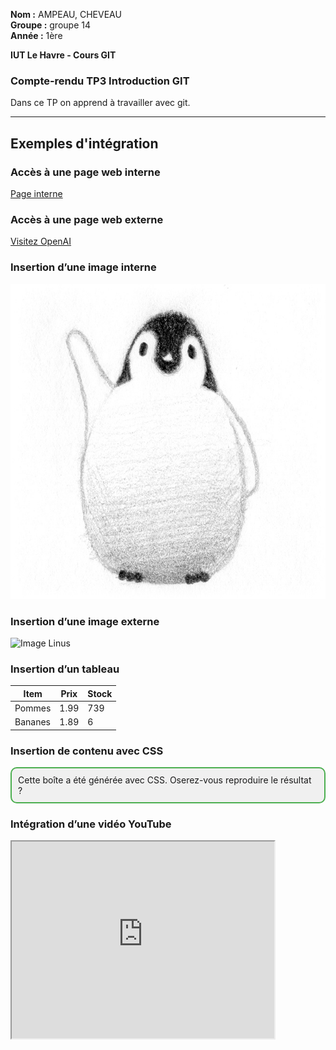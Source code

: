 **Nom :** AMPEAU, CHEVEAU  
**Groupe :** groupe 14  
**Année :** 1ère  

**IUT Le Havre - Cours GIT**

### Compte-rendu TP3 Introduction GIT

Dans ce TP on apprend à travailler avec git.

---

## Exemples d'intégration

### Accès à une page web interne
[Page interne](./autre_page.html)

### Accès à une page web externe
[Visitez OpenAI](https://www.openai.com)

### Insertion d’une image interne
![drawing](./images/drawing.jpg)

### Insertion d’une image externe
![Image Linus](https://upload.wikimedia.org/wikipedia/commons/0/01/LinuxCon_Europe_Linus_Torvalds_03_%28cropped%29.jpg "Passez la souris sur l’image")

### Insertion d’un tableau

| Item    | Prix | Stock |
|---------|------|-------|
| Pommes  | 1.99 | 739   |
| Bananes | 1.89 | 6     |

### Insertion de contenu avec CSS

<div style="padding: 10px; border: 2px solid #4CAF50; border-radius: 10px; background-color: #f0f0f0; width: fit-content;">
  Cette boîte a été générée avec CSS. Oserez-vous reproduire le résultat ?
</div>

### Intégration d’une vidéo YouTube

<iframe width="420" height="315" src="https://www.youtube.com/embed/tgbNymZ7vqY">
</iframe>
